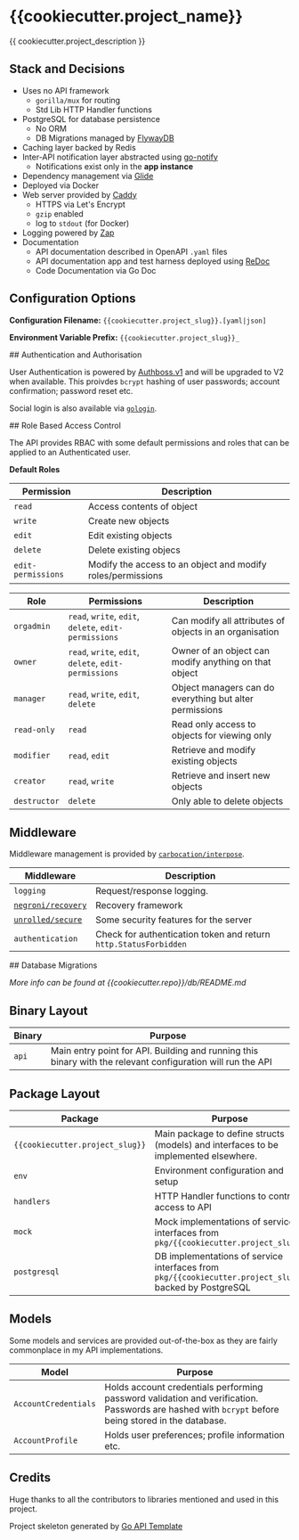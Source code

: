 # {{cookiecutter.project_name}}

{{ cookiecutter.project_description }}

## Stack and Decisions

- Uses no API framework
  - `gorilla/mux` for routing 
  - Std Lib HTTP Handler functions
- PostgreSQL for database persistence 
  - No ORM
  - DB Migrations managed by [FlywayDB](https://github.com/flyway/flyway)
- Caching layer backed by Redis
- Inter-API notification layer abstracted using [go-notify](https://github.com/bitly/go-notify)
  - Notifications exist only in the **app instance**
- Dependency management via [Glide](https://github.com/Masterminds/glide)
- Deployed via Docker 
- Web server provided by [Caddy](https://github.com/mholt/caddy)
  - HTTPS via Let's Encrypt
  - `gzip` enabled
  - log to `stdout` (for Docker)
- Logging powered by [Zap](https://github.com/uber-go/zap)
- Documentation
  - API documentation described in OpenAPI `.yaml` files
  - API documentation app and test harness deployed using [ReDoc](https://github.com/Rebilly/ReDoc)
  - Code Documentation via Go Doc

## Configuration Options

**Configuration Filename:** `{{cookiecutter.project_slug}}.[yaml|json]`

**Environment Variable Prefix:** `{{cookiecutter.project_slug}}_`

## Authentication and Authorisation

User Authentication is powered by [Authboss.v1](https://github.com/go-authboss/authboss) and will be upgraded to V2 when available. This proivdes `bcrypt` hashing of user passwords; account confirmation; password reset etc.

Social login is also available via [`gologin`](https://github.com/dghubble/gologin).

## Role Based Access Control

The API provides RBAC with some default permissions and roles that can be applied to an Authenticated user.

**Default Roles**

Permission | Description
-----------|-------------
`read` | Access contents of object
`write` | Create new objects
`edit` | Edit existing objects
`delete` | Delete existing objecs
`edit-permissions` | Modify the access to an object and modify roles/permissions

Role | Permissions | Description
-----|-------------|-------------
`orgadmin` | `read`, `write`, `edit`, `delete`, `edit-permissions` | Can modify all attributes of objects in an organisation
`owner` | `read`, `write`, `edit`, `delete`, `edit-permissions` | Owner of an object can modify anything on that object
`manager` | `read`, `write`, `edit`, `delete` | Object managers can do everything but alter permissions
`read-only` | `read` | Read only access to objects for viewing only
`modifier` | `read`, `edit` | Retrieve and modify existing objects
`creator` | `read`, `write` | Retrieve and insert new objects
`destructor` | `delete` | Only able to delete objects

## Middleware

Middleware management is provided by [`carbocation/interpose`](https://github.com/carbocation/interpose).

Middleware | Description 
-----------|----------
`logging` | Request/response logging. 
[`negroni/recovery`](https://github.com/urfave/negroni#recovery) | Recovery framework
[`unrolled/secure`](https://github.com/unrolled/secure) | Some security features for the server
`authentication` | Check for authentication token and return `http.StatusForbidden`

## Database Migrations

_More info can be found at {{cookiecutter.repo}}/db/README.md_

## Binary Layout

Binary | Purpose
-------|----------
`api` | Main entry point for API. Building and running this binary with the relevant configuration will run the API

## Package Layout

Package | Purpose
--------|----------
`{{cookiecutter.project_slug}}` | Main package to define structs (models) and interfaces to be implemented elsewhere. 
`env` | Environment configuration and setup
`handlers` | HTTP Handler functions to control access to API
`mock` | Mock implementations of service interfaces from `pkg/{{cookiecutter.project_slug}}`
`postgresql` | DB implementations of service interfaces from `pkg/{{cookiecutter.project_slug}}` backed by PostgreSQL

## Models

Some models and services are provided out-of-the-box as they are fairly commonplace in my API implementations.

Model | Purpose
------|---------
`AccountCredentials` | Holds account credentials performing password validation and verification. Passwords are hashed with `bcrypt` before being stored in the database.
`AccountProfile` | Holds user preferences; profile information etc.

## Credits

Huge thanks to all the contributors to libraries mentioned and used in this project.

Project skeleton generated by [Go API Template](https://github.com/kisamoto/cookiecutter-golang-api)
